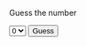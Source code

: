<html>
<head>
<title> My Javascript </title>
<head>
<body>
<p> Guess the number </p>
<p> <select id="myno"> 
<option>0</option>
<option>1</option>
<option>2</option>
<option>3</option>
<option>4</option>
</select>
<button id="mybutton"> Guess </button> </p>
<script  type="text/javascript">

function doguess(n)
{
var x=(Math.floor(Math.random()*5));
if(x==n)
{
return(true);
}
else
{
return(false);
}
}

document.getElementById('mybutton').onclick=function()
{
var myno= document.getElementById('myno').value;
var found= false;
var count=1;
while(found==false)
{
if(doguess(myno)==true)
{
found=true;
alert("Well Done! You Got It! it was "+ myno + " It took me "+ count +" guesses");
}
else
{
count++;
}
}
}
</script>
</body>
</html>
